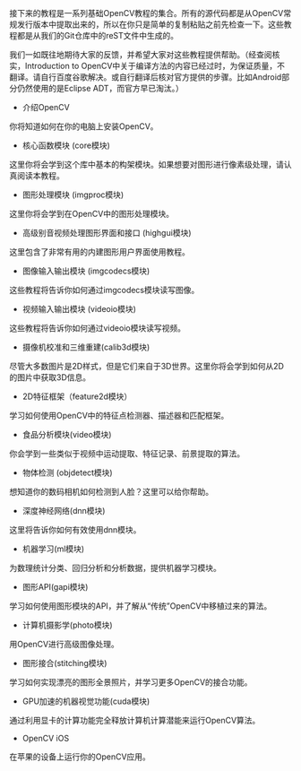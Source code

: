 接下来的教程是一系列基础OpenCV教程的集合。所有的源代码都是从OpenCV常规发行版本中提取出来的，所以在你只是简单的复制粘贴之前先检查一下。这些教程都是从我们的Git仓库中的reST文件中生成的。

我们一如既往地期待大家的反馈，并希望大家对这些教程提供帮助。（经查阅核实，Introduction to OpenCV中关于编译方法的内容已经过时，为保证质量，不翻译。请自行百度谷歌解决。或自行翻译后核对官方提供的步骤。比如Android部分仍然使用的是Eclipse ADT，而官方早已淘汰。）

* 介绍OpenCV

你将知道如何在你的电脑上安装OpenCV。

* 核心函数模块 (core模块)

这里你将会学到这个库中基本的构架模块。如果想要对图形进行像素级处理，请认真阅读本教程。

* 图形处理模块 (imgproc模块)

这里你将会学到在OpenCV中的图形处理模块。

* 高级别音视频处理图形界面和接口 (highgui模块)

这里包含了非常有用的内建图形用户界面使用教程。

* 图像输入输出模块 (imgcodecs模块)

这些教程将告诉你如何通过imgcodecs模块读写图像。

* 视频输入输出模块 (videoio模块)

这些教程将告诉你如何通过videoio模块读写视频。

* 摄像机校准和三维重建(calib3d模块)

尽管大多数图片是2D样式，但是它们来自于3D世界。这里你将会学到如何从2D的图片中获取3D信息。

* 2D特征框架（feature2d模块）

学习如何使用OpenCV中的特征点检测器、描述器和匹配框架。

* 食品分析模块(video模块)

你会学到一些类似于视频中运动提取、特征记录、前景提取的算法。

* 物体检测 (objdetect模块)

想知道你的数码相机如何检测到人脸？这里可以给你帮助。

* 深度神经网络(dnn模块)

这里将告诉你如何有效使用dnn模块。

* 机器学习(ml模块)

为数理统计分类、回归分析和分析数据，提供机器学习模块。

* 图形API(gapi模块)

学习如何使用图形模块的API，并了解从“传统”OpenCV中移植过来的算法。

* 计算机摄影学(photo模块)

用OpenCV进行高级图像处理。

* 图形接合(stitching模块)

学习如何实现漂亮的图形全景照片，并学习更多OpenCV的接合功能。

* GPU加速的机器视觉功能(cuda模块)

通过利用显卡的计算功能完全释放计算机计算潜能来运行OpenCV算法。

* OpenCV iOS

在苹果的设备上运行你的OpenCV应用。
